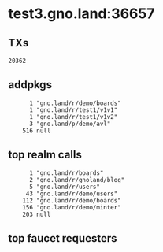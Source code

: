 # test3.gno.land:36657

## TXs
```
20362
```

## addpkgs
```
      1 "gno.land/r/demo/boards"
      1 "gno.land/r/test1/v1v1"
      1 "gno.land/r/test1/v1v2"
      3 "gno.land/p/demo/avl"
    516 null
```

## top realm calls
```
      1 "gno.land/r/boards"
      2 "gno.land/r/gnoland/blog"
      5 "gno.land/r/users"
     43 "gno.land/r/demo/users"
    112 "gno.land/r/demo/boards"
    156 "gno.land/r/demo/minter"
    203 null
```

## top faucet requesters
```
```

